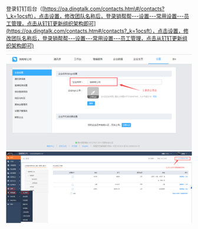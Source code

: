 登录钉钉后台（[https://oa.dingtalk.com/contacts.htm\#/contacts?\_k=1ocsft），点击设置，修改团队名称后，登录销帮帮---设置---常用设置---员工管理，点击从钉钉更新组织架构即可](https://oa.dingtalk.com/contacts.htm#/contacts?_k=1ocsft），点击设置，修改团队名称后，登录销帮帮---设置---常用设置---员工管理，点击从钉钉更新组织架构即可)

![](/assets/ktydr3.1.png)![](/assets/ktydr3.2.png)

